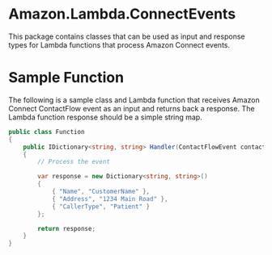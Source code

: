# Amazon.Lambda.ConnectEvents

This package contains classes that can be used as input and response types for Lambda functions that process Amazon Connect events.

# Sample Function

The following is a sample class and Lambda function that receives Amazon Connect ContactFlow event as an input and returns back a response. The Lambda function response should be a simple string map.

```csharp
public class Function
{
    public IDictionary<string, string> Handler(ContactFlowEvent contactFlowEvent)
    {
        // Process the event

        var response = new Dictionary<string, string>()
        {
            { "Name", "CustomerName" },
            { "Address", "1234 Main Road" },
            { "CallerType", "Patient" }
        };

        return response;
    }
}
```
